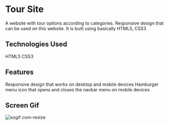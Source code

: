
<h1>Tour Site</h1>

A website with tour options according to categories. Responsive design that can be used on this website. It is built using basically HTML5, CSS3

<h2> Technologies Used </h2>

HTML5
CSS3

<h2>Features</h2>

Responsive design that works on desktop and mobile devices
Hamburger menu icon that opens and closes the navbar menu on mobile devices

<h2> Screen Gif </h2>

![ezgif com-resize](https://github.com/begpan/TourSite/assets/145170180/42776acd-4f9b-41fc-92cd-76160a7d43a2)

